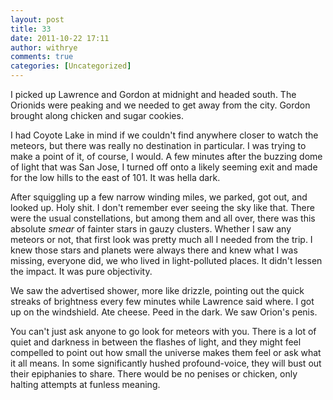 ```yaml
---
layout: post
title: 33
date: 2011-10-22 17:11
author: withrye
comments: true
categories: [Uncategorized]
---
```

<span id="dropcap">I</span> picked up Lawrence and Gordon at midnight and headed south. The Orionids were peaking and we needed to get away from the city. Gordon brought along chicken and sugar cookies.

I had Coyote Lake in mind if we couldn't find anywhere closer to watch the meteors, but there was really no destination in particular. I was trying to make a point of it, of course, I would. A few minutes after the buzzing dome of light that was San Jose, I turned off onto a likely seeming exit and made for the low hills to the east of 101. It was hella dark.

After squiggling up a few narrow winding miles, we parked, got out, and looked up. Holy shit. I don't remember ever seeing the sky like that. There were the usual constellations, but among them and all over, there was this absolute <i>smear</i> of fainter stars in gauzy clusters. Whether I saw any meteors or not, that first look was pretty much all I needed from the trip. I knew those stars and planets were always there and knew what I was missing, everyone did, we who lived in light-polluted places. It didn't lessen the impact. It was pure objectivity. 

We saw the advertised shower, more like drizzle, pointing out the quick streaks of brightness every few minutes while Lawrence said where. I got up on the windshield. Ate cheese. Peed in the dark. We saw Orion's penis.

You can't just ask anyone to go look for meteors with you. There is a lot of quiet and darkness in between the flashes of light, and they might feel compelled to point out how small the universe makes them feel or ask what it all means. In some significantly hushed profound-voice, they will bust out their epiphanies to share. There would be no penises or chicken, only halting attempts at funless meaning.
